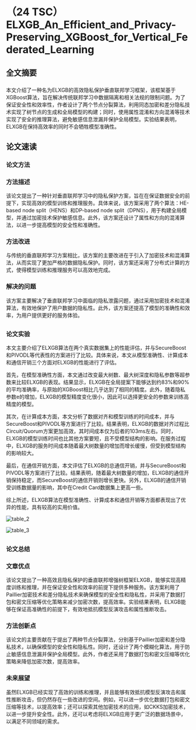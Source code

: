 # （24 TSC）ELXGB_An_Efficient_and_Privacy-Preserving_XGBoost_for_Vertical_Federated_Learning 
 ## 全文摘要 
###  
本文介绍了一种名为ELXGB的高效隐私保护垂直联邦学习框架，该框架基于XGBoost算法，旨在解决传统联邦学习中数据隔离和相关法规的限制问题。为了保证安全性和效率性，作者设计了两个节点分裂算法，利用同态加密和差分隐私技术实现了树节点的生成和全局模型的构建；同时，使用属性混淆和方向混淆等技术实现了安全的推理算法，避免敏感信息泄漏并保护全局模型。实验结果表明，ELXGB在保持高效率的同时不会牺牲模型准确性。 
## 论文速读 
### 论文方法 
### 方法描述

该论文提出了一种针对垂直联邦学习中的隐私保护方案，旨在在保证数据安全的前提下，实现高效的模型训练和推理服务。具体来说，该方案采用了两个算法：HE-based node split（HENS）和DP-based node split（DPNS），用于构建全局模型，并通过加密技术保护敏感信息。此外，该方案还设计了属性和方向的混淆算法，以进一步提高模型的安全性和准确性。

### 方法改进

与传统的垂直联邦学习方案相比，该方案的主要改进在于引入了加密技术和混淆算法，从而实现了更加严格的数据隐私保护。同时，该方案还采用了分布式计算的方式，使得模型训练和推理服务可以高效地完成。

### 解决的问题

该方案主要解决了垂直联邦学习中面临的隐私泄露问题，通过采用加密技术和混淆算法，有效地保护了用户数据的隐私性。此外，该方案还提高了模型的准确性和效率，为用户提供更好的服务体验。
 
##  
### 论文实验 
本文主要介绍了ELXGB算法在两个真实数据集上的性能评估，并与SecureBoost和PIVODL等代表性的方案进行了比较。具体来说，本文从模型准确性、计算成本和通信开销三个方面对ELXGB的性能进行了评估。

首先，在模型准确性方面，本文通过改变最大树数、最大树深度和隐私参数等超参数来比较ELXGB的表现。结果显示，ELXGB在全局提案下能够达到约83%和90%的平均准确率，与原始的XGBoost相比几乎达到了相同的精度。此外，随着隐私参数e的增加，ELXGB的模型精度变化很小，因此可以选择更安全的参数来训练高精度的模型。

其次，在计算成本方面，本文分析了数据对齐和模型训练的时间成本，并与SecureBoost和PIVODL等方案进行了比较。结果表明，ELXGB的数据对齐过程比Circuit/Quorum方案更加高效，其时间成本仅为后者的103ms左右。同时，ELXGB的模型训练时间也比其他方案要短，且不受模型结构的影响。在服务过程中，ELXGB的服务时间成本随着最大树数量的增加而增长缓慢，但受到模型结构的影响较大。

最后，在通信开销方面，本文评估了ELXGB的总通信开销，并与SecureBoost和PIVODL等方案进行了比较。结果表明，随着最大树数量的增加，ELXGB的通信开销保持稳定，而SecureBoost的通信开销则增长更快。另外，ELXGB的通信开销受训练数据量的影响，其中在Credit Card数据集上更高一些。

综上所述，ELXGB算法在模型准确性、计算成本和通信开销等方面都表现出了优异的性能，具有较高的实用价值。

![table_2](https://damo-moshicloud-test.oss-cn-hangzhou.aliyuncs.com/document/testcase/dingding/zhiwen_cases/1276309701896380416/1276309701896380416_cut_Table_2.png)

![table_3](https://damo-moshicloud-test.oss-cn-hangzhou.aliyuncs.com/document/testcase/dingding/zhiwen_cases/1276309701896380416/1276309701896380416_cut_Table_3.png)
 
##  
### 论文总结 
### 文章优点
该论文提出了一种高效且隐私保护的垂直联邦增强树框架ELXGB，能够实现高精度训练和推理，并在保证安全性和效率的前提下提供多种服务。该方案利用了Paillier加密技术和差分隐私技术来确保模型的安全性和隐私性，并采用了数据打包和密文压缩等优化策略来减少加密次数，提高效率。实验结果表明，ELXGB能够在保证高准确性的前提下，有效地抵抗模型反演攻击和属性推断攻击。

### 方法创新点
该论文的主要贡献在于提出了两种节点分裂算法，分别基于Paillier加密和差分隐私技术，以确保模型的安全性和隐私性。同时，还设计了两个模糊化算法，用于防止敏感信息泄漏并保护全局模型。此外，作者还采用了数据打包和密文压缩等优化策略来降低加密次数，提高效率。

### 未来展望
虽然ELXGB已经实现了高效的训练和推理，并且能够有效抵抗模型反演攻击和属性推断攻击，但仍然存在一些改进的空间。例如，可以进一步优化数据打包和密文压缩等技术，以提高效率；还可以探索其他加密技术的应用，如CKKS加密技术，以进一步提升安全性。此外，还可以考虑将ELXGB应用于更广泛的数据场景中，以满足不同领域的需求。
 
